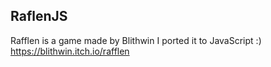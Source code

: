 ## RaflenJS

Rafflen is a game made by Blithwin
I ported it to JavaScript :) 
https://blithwin.itch.io/rafflen
